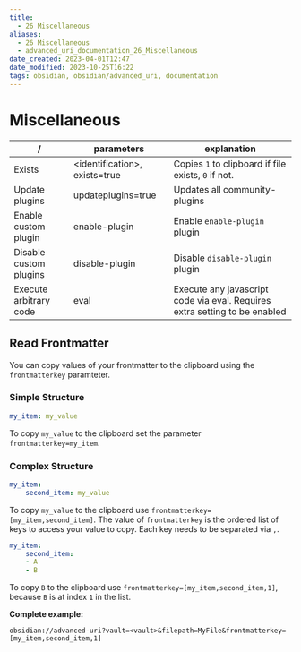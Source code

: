 ```yaml
---
title:
  - 26 Miscellaneous
aliases:
  - 26 Miscellaneous
  - advanced_uri_documentation_26_Miscellaneous
date_created: 2023-04-01T12:47
date_modified: 2023-10-25T16:22
tags: obsidian, obsidian/advanced_uri, documentation
---
```

# Miscellaneous

| /                      | parameters                     | explanation                                                                |
| ---------------------- | ------------------------------ | -------------------------------------------------------------------------- |
| Exists                 | <identification\>, exists=true | Copies `1` to clipboard if file exists, `0` if not.                        |
| Update plugins         | updateplugins=true             | Updates all community-plugins                                              |
| Enable custom plugin   | enable-plugin                  | Enable `enable-plugin` plugin                                              |
| Disable custom plugins | disable-plugin                 | Disable `disable-plugin` plugin                                            |
| Execute arbitrary code | eval                           | Execute any javascript code via eval. Requires extra setting to be enabled |

## Read Frontmatter

You can copy values of your frontmatter to the clipboard using the `frontmatterkey` paramteter.

### Simple Structure

```yaml
my_item: my_value
```

To copy `my_value` to the clipboard set the parameter `frontmatterkey=my_item`.

### Complex Structure

```yaml
my_item:
    second_item: my_value
```

To copy `my_value` to the clipboard use `frontmatterkey=[my_item,second_item]`. The value of `frontmatterkey` is the ordered list of keys to access your value to copy. Each key needs to be separated via `,`.

```yaml
my_item:
    second_item:
    - A
    - B
```

To copy `B` to the clipboard use `frontmatterkey=[my_item,second_item,1]`, because `B` is at index `1` in the list.

**Complete example:**

```
obsidian://advanced-uri?vault=<vault>&filepath=MyFile&frontmatterkey=[my_item,second_item,1]
```
